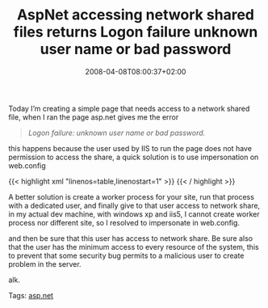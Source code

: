 ﻿---
title: "AspNet accessing network shared files returns Logon failure unknown user name or bad password"
description: ""
date: 2008-04-08T08:00:37+02:00
draft: false
tags: [ASPNET]
categories: [ASPNET]
---
Today I’m creating a simple page that needs access to a network shared file, when I ran the page asp.net gives me the error

> *Logon failure: unknown user name or bad password.*

this happens because the user used by IIS to run the page does not have permission to access the share, a quick solution is to use impersonation on web.config

{{< highlight xml "linenos=table,linenostart=1" >}}
<identity impersonate="true" userName="alkampfer" password="xxxx" />{{< / highlight >}}

<!-- Code inserted with Steve Dunn's Windows Live Writer Code Formatter Plugin.  http://dunnhq.com -->

A better solution is create a worker process for your site, run that process with a dedicated user, and finally give to that user access to network share, in my actual dev machine, with windows xp and iis5, I cannot create worker process nor different site, so I resolved to impersonate in web.config.

and then be sure that this user has access to network share. Be sure also that the user has the minimum access to every resource of the system, this to prevent that some security bug permits to a malicious user to create problem in the server.

alk.

Tags: [asp.net](http://technorati.com/tag/asp.net)
